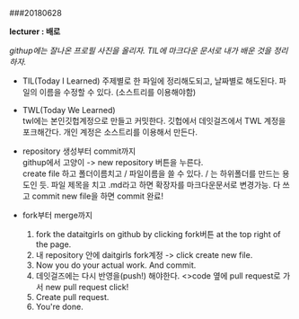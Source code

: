 ###20180628

__lecturer : 배로__

*githup에는 잘나온 프로필 사진을 올리자. TIL에 마크다운 문서로 내가 배운 것을 정리하자.* 

- TIL(Today I Learned)
주제별로 한 파일에 정리해도되고, 날짜별로 해도된다.  파일의 이름을 수정할 수 있다. (소스트리를 이용해야함) 

- TWL(Today We Learned)  
twl에는 본인깃헙계정으로 만들고 커밋한다. 
깃헙에서 데잇걸즈에서 TWL 계정을 포크해간다.
개인 계정은 소스트리를 이용해서 만든다. 

- repository 생성부터 commit까지   
githup에서 고양이 -> new repository 버튼을 누른다.  
create file 하고 폴더이름치고  / 파일이름을 쓸 수 있다. / 는 하위폴더를 만드는 용도인 듯.
  파일 제목을 치고 .md라고 하면 확장자를 마크다운문서로 변경가능. 다 쓰고 commit new file을 하면 commit 완료!
  
- fork부터 merge까지
  1. fork the dataitgirls on github by clicking fork버튼 at the top right of the page.
  2. 내 repository 안에 daitgirls fork계정 -> click create new file.
  3. Now you do your actual work. And commit.
  4. 데잇걸즈에는 다시 반영을(push!) 해야한다. <>code 옆에 pull request로 가서 new pull request click! 
  5. Create pull request. 
  6. You're done. 
  

